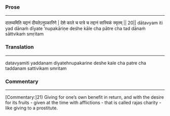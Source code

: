 ### Prose 
 --- 
दातव्यमिति यद्दानं दीयतेऽनुपकारिणे |
देशे काले च पात्रे च तद्दानं सात्त्विकं स्मृतम् || 20||
dātavyam iti yad dānaṁ dīyate ‘nupakāriṇe
deśhe kāle cha pātre cha tad dānaṁ sāttvikaṁ smṛitam

### Translation 
 --- 
datavyamiti yaddanam diyatehnupakarine deshe kale cha patre cha taddanam sattivikam smritam

### Commentary 
 --- 
[Commentary:]21) Giving for one’s own benefit in return, and with the desire for its fruits - given at the time with afflictions - that is called rajas charity - like giving to a prostitute.